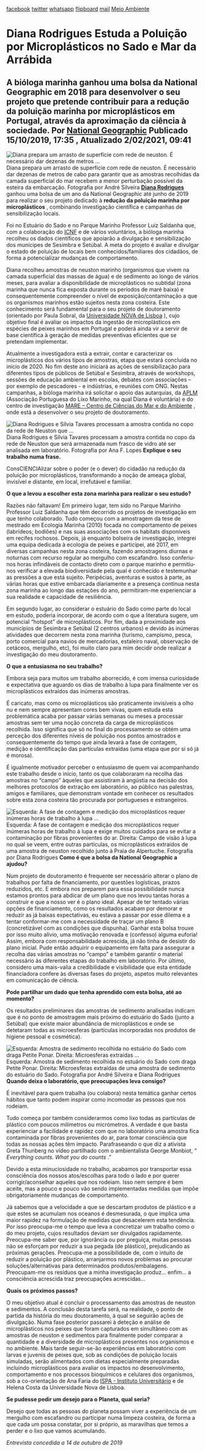 [facebook](https://www.facebook.com/sharer/sharer.php?u=https%3A%2F%2Fwww.natgeo.pt%2Fmeio-ambiente%2F2019%2F10%2Fdiana-rodrigues-estuda-poluicao-por-microplasticos-no-sado-e-mar-da-arrabida) [twitter](https://twitter.com/share?url=https%3A%2F%2Fwww.natgeo.pt%2Fmeio-ambiente%2F2019%2F10%2Fdiana-rodrigues-estuda-poluicao-por-microplasticos-no-sado-e-mar-da-arrabida&via=natgeo&text=Diana%20Rodrigues%20Estuda%20a%20Polui%C3%A7%C3%A3o%20por%20Micropl%C3%A1sticos%20no%20Sado%20e%20Mar%20da%20Arr%C3%A1bida) [whatsapp](https://web.whatsapp.com/send?text=https%3A%2F%2Fwww.natgeo.pt%2Fmeio-ambiente%2F2019%2F10%2Fdiana-rodrigues-estuda-poluicao-por-microplasticos-no-sado-e-mar-da-arrabida) [flipboard](https://share.flipboard.com/bookmarklet/popout?v=2&title=Diana%20Rodrigues%20Estuda%20a%20Polui%C3%A7%C3%A3o%20por%20Micropl%C3%A1sticos%20no%20Sado%20e%20Mar%20da%20Arr%C3%A1bida&url=https%3A%2F%2Fwww.natgeo.pt%2Fmeio-ambiente%2F2019%2F10%2Fdiana-rodrigues-estuda-poluicao-por-microplasticos-no-sado-e-mar-da-arrabida) [mail](mailto:?subject=NatGeo&body=https%3A%2F%2Fwww.natgeo.pt%2Fmeio-ambiente%2F2019%2F10%2Fdiana-rodrigues-estuda-poluicao-por-microplasticos-no-sado-e-mar-da-arrabida%20-%20Diana%20Rodrigues%20Estuda%20a%20Polui%C3%A7%C3%A3o%20por%20Micropl%C3%A1sticos%20no%20Sado%20e%20Mar%20da%20Arr%C3%A1bida) [Meio Ambiente](https://www.natgeo.pt/meio-ambiente) 
# Diana Rodrigues Estuda a Poluição por Microplásticos no Sado e Mar da Arrábida 
## A bióloga marinha ganhou uma bolsa da National Geographic em 2018 para desenvolver o seu projeto que pretende contribuir para a redução da poluição marinha por microplásticos em Portugal, através da aproximação da ciência à sociedade. Por [National Geographic](https://www.natgeo.pt/autor/national-geographic) Publicado 15/10/2019, 17:35 , Atualizado 2/02/2021, 09:41 
![Diana prepara um arrasto de superfície com rede de neuston. É necessário dar dezenas de metros ...](img/files_styles_image_00_public_yiac01_medium.jpg, "Diana prepara um arrasto de superfície com rede de neuston. É necessário dar dezenas de metros ...")
Diana prepara um arrasto de superfície com rede de neuston. É necessário dar dezenas de metros de cabo para garantir que as amostras recolhidas da camada superficial do mar recebem a menor perturbação possível da esteira da embarcação. Fotografia por André Silveira [**Diana Rodrigues**](http://orcid.org/0000-0001-5430-1384) ganhou uma bolsa de um ano da National Geographic até junho de 2019 para realizar o seu projeto dedicado à **redução da poluição marinha por microplásticos** , combinando investigação científica e campanhas de sensibilização locais. 

Foi no Estuário do Sado e no Parque Marinho Professor Luiz Saldanha que, com a colaboração do [ICNF](https://www.icnf.pt/) e de vários voluntários, a bióloga marinha recolheu os dados científicos que apoiarão a divulgação e sensibilização dos munícipes de Sesimbra e Setúbal. A meta do projeto é avaliar e divulgar o estado de poluição de locais bem conhecidos/familiares dos cidadãos, de forma a potencializar mudanças de comportamento. 

Diana recolheu amostras de neuston marinho (organismos que vivem na camada superficial das massas de água) e de sedimento ao longo de vários meses, para avaliar a disponibilidade de microplásticos no subtidal (zona marinha que nunca fica exposta durante os períodos de maré baixa) e consequentemente compreender o nível de exposição/contaminação a que os organismos marinhos estão sujeitos nesta zona costeira. Este conhecimento será fundamental para o seu projeto de doutoramento (orientado por Paula Sobral, da [Universidade NOVA de Lisboa](https://www.unl.pt/) ), cujo objetivo final é avaliar os impactos da ingestão de microplásticos em espécies de peixes marinhos em Portugal e poderá ainda vir a servir de base científica à geração de medidas preventivas eficientes que se pretendam implementar. 

Atualmente a investigadora está a extrair, contar e caracterizar os microplásticos dos vários tipos de amostras, etapa que estará concluída no início de 2020. No fim deste ano iniciará as ações de sensibilização para diferentes tipos de públicos de Setúbal e Sesimbra, através de workshops, sessões de educação ambiental em escolas, debates com associações – por exemplo de pescadores - e indústrias, e reuniões com ONG. Nestas campanhas, a bióloga marinha irá solicitar o apoio das autarquias, da [APLM](https://www.aplixomarinho.org/) (Associação Portuguesa do Lixo Marinho, na qual Diana é voluntária) e do centro de investigação [MARE – Centro de Ciências do Mar e do Ambiente](http://www.mare-centre.pt/pt) , onde está a desenvolver o seu projeto de doutoramento. 

![Diana Rodrigues e Sílvia Tavares processam a amostra contida no copo da rede de Neuston que ...](img/files_styles_image_00_public_img_medium.jpg, "Diana Rodrigues e Sílvia Tavares processam a amostra contida no copo da rede de Neuston que ...")
Diana Rodrigues e Sílvia Tavares processam a amostra contida no copo da rede de Neuston que será armazenada num frasco de vidro até ser analisada em laboratório. Fotografia por Ana F. Lopes **Explique o seu trabalho numa frase.** 

ConsCIENCIAlizar sobre o poder (e o dever) do cidadão na redução da poluição por microplásticos, transformando a noção de ameaça global, invisível e distante, em local, irrefutável e familiar. 

**O que a levou a escolher esta zona marinha para realizar o seu estudo?** 

Razões não faltavam! Em primeiro lugar, tem sido no Parque Marinho Professor Luiz Saldanha que têm decorrido os projetos de investigação em que tenho colaborado. Tudo começou com a amostragem da tese de mestrado em Ecologia Marinha (2010) focada no comportamento de peixes (labrídeos; bodiões) e nas suas associações com os habitats disponíveis em recifes rochosos. Depois, já enquanto bolseira de investigação, integrei uma equipa dedicada à ecologia de peixes e participei, até 2017, em diversas campanhas nesta zona costeira, fazendo amostragens diurnas e noturnas com recurso regular ao mergulho com escafandro. Isso conferiu-nos horas infindáveis de contacto direto com o parque marinho e permitiu-nos verificar a elevada biodiversidade pela qual é conhecido e testemunhar as pressões a que está sujeito. Peripécias, aventuras e sustos à parte, as várias horas que estive embarcada diariamente e a presença contínua nesta zona marinha ao longo das estações do ano, permitiram-me experienciar a sua realidade e capacidade de resiliência. 

Em segundo lugar, ao considerar o estuário do Sado como parte do local em estudo, poderia incorporar, de acordo com o que a literatura sugere, um potencial “hotspot” de microplásticos. Por fim, dada a proximidade aos municípios de Sesimbra e Setúbal (2 centros urbanos) e devido às inúmeras atividades que decorrem nesta zona marinha (turismo, campismo, pesca, porto comercial para navios de mercadorias, estaleiro naval, observação de cetáceos, mergulho, etc), foi muito claro para mim decidir onde realizar a investigação do meu doutoramento. 

**O que a entusiasma no seu trabalho?** 

Embora seja para muitos um trabalho aborrecido, é com imensa curiosidade e expectativa que aguardo os dias de trabalho à lupa para finalmente ver os microplásticos extraídos das inúmeras amostras. 

É caricato, mas como os microplásticos são praticamente invisíveis a olho nu e nem sempre apresentam cores bem vivas, quem estuda esta problemática acaba por passar várias semanas ou meses a processar amostras sem ter uma noção concreta da carga de microplásticos recolhida. Isso significa que só no final do processamento se obtém uma perceção dos diferentes níveis de poluição nos pontos amostrados e consequentemente do tempo que ainda levará a fase de contagem, medição e identificação das partículas extraídas (uma etapa que por si só já é morosa). 

É igualmente motivador perceber o entusiasmo de quem vai acompanhando este trabalho desde o início, tanto os que colaboraram na recolha das amostras no “campo” àqueles que assistiram à angústia na decisão dos melhores protocolos de extração em laboratório, ao público nas palestras, amigos e familiares, que demonstram vontade em conhecer os resultados sobre esta zona costeira tão procurada por portugueses e estrangeiros. 

![Esquerda: A fase de contagem e medição dos microplásticos requer inúmeras horas de trabalho à lupa ...](img/files_styles_image_00_public_diana_rodrgiues_1.jpg, "Esquerda: A fase de contagem e medição dos microplásticos requer inúmeras horas de trabalho à lupa ...")
Esquerda: A fase de contagem e medição dos microplásticos requer inúmeras horas de trabalho à lupa e exige muitos cuidados para se evitar a contaminação por fibras provenientes do ar. 
Direita: Campo de visão à lupa no qual se veem, entre outras partículas, os microplásticos extraídos de uma amostra de neuston recolhido junto à Praia de Alpertuche. Fotografia por Diana Rodrigues **Como é que a bolsa da National Geographic a ajudou?** 

Num projeto de doutoramento é frequente ser necessário alterar o plano de trabalhos por falta de financiamento, por questões logísticas, prazos reduzidos, etc. E embora nos preparem para essa possibilidade nunca estamos prontos para abdicar de um plano que nos levou tantas horas a construir e que a nosso ver é o plano ideal. Apesar de ter tentado várias opções de financiamento, como os resultados acabam por demorar e reduzir as já baixas expectativas, eu estava a passar por esse dilema e a tentar conformar-me com a necessidade de traçar um plano B (concretizável com as condições que dispunha). Ganhar esta bolsa trouxe por isso muito alívio, uma motivação renovada e (confesso) alguma euforia! Assim, embora com responsabilidade acrescida, já não tinha de desistir do plano inicial. Pude então adquirir o equipamento em falta para assegurar a recolha das várias amostras no “campo” e também garantir o material necessário às diferentes etapas do trabalho em laboratório. Por último, considero uma mais-valia a credibilidade e visibilidade que esta entidade financiadora confere às diversas fases do projeto, aspetos muito relevantes em comunicação de ciência. 

**Pode partilhar um dado que tenha aprendido com esta bolsa, até ao momento?** 

Os resultados preliminares das amostras de sedimento analisadas indicam que é no ponto de amostragem mais próximo do estuário do Sado (junto a Setúbal) que existe maior abundância de microplásticos e onde se detetaram todas as microesferas (partículas incorporadas nos produtos de higiene pessoal e cosmética). 

![Esquerda: Amostra de sedimento recolhida no estuário do Sado com draga Petite Ponar. Direita: Microesferas extraídas ...](img/files_styles_image_00_public_diana_rodrgiues.jpg, "Esquerda: Amostra de sedimento recolhida no estuário do Sado com draga Petite Ponar. Direita: Microesferas extraídas ...")
Esquerda: Amostra de sedimento recolhida no estuário do Sado com draga Petite Ponar. Direita: Microesferas extraídas de uma amostra de sedimento do estuário do Sado. Fotografia por André Silveira e Diana Rodrigues **Quando deixa o laboratório, que preocupações leva consigo?** 

É inevitável para quem trabalha (ou colabora) nesta temática ganhar certos hábitos que tanto podem inspirar como incomodar as pessoas que nos rodeiam. 

Tudo começa por também considerarmos como lixo todas as partículas de plástico com poucos milímetros ou micrómetros. A verdade é que basta experienciar a facilidade e rapidez com que no laboratório uma amostra fica contaminada por fibras provenientes do ar, para tomar consciência que todas as nossas ações têm impacto. Parafraseando o que diz a ativista Greta Thunberg no vídeo partilhado com o ambientalista George Monbiot, “ _Everything counts. What you do counts_ .” 

Devido a esta minuciosidade no trabalho, acabamos por transportar essa consciência dos nossos atos/escolhas para todo o lado e por querer corrigir/aconselhar aqueles que nos rodeiam. Isso nem sempre é bem aceite, mas a pouco e pouco vão sendo implementadas medidas que impõe obrigatoriamente mudanças de comportamento. 

Já sabemos que a velocidade a que se descartam produtos de plástico e a que estes se acumulam nos oceanos é desmesurada, o que implica uma maior rapidez na formulação de medidas que desacelerem esta tendência. Por isso preocupa-me o tempo que leva a concretizar um trabalho como o do meu projeto, cujos resultados deviam ser divulgados rapidamente. Preocupa-me saber que, por ignorância ou por preguiça, muitas pessoas não se esforçam por reduzir a sua pegada (de plástico), prejudicando as próximas gerações. Preocupa-me a possibilidade de, com o intuito de reduzir a poluição por plástico, arranjarmos novos problemas ao procurar soluções/alternativas para determinados produtos/embalagens. Preocupam-me os resíduos que a minha investigação produz… enfim… a consciência acrescida traz preocupações acrescidas... 

**Quais os próximos passos?** 

O meu objetivo atual é concluir o processamento das amostras de neuston e sedimentos. A conclusão desta tarefa será, na realidade, o ponto de partida da história do meu doutoramento, à qual se seguirão ações de divulgação. Numa fase posterior passarei à deteção e análise de microplásticos nos peixes que foram capturados em simultâneo com as amostras de neuston e sedimentos para finalmente poder comparar a quantidade e a diversidade de microplásticos presentes nos organismos e no ambiente. Mais tarde seguir-se-ão experiências em laboratório com larvas e juvenis de peixes que, sob as condições de poluição locais simuladas, serão alimentados com dietas especialmente preparadas incluindo microplásticos para avaliar os impactos no desenvolvimento, comportamento e nos processos bioquímicos e celulares dos organismos, sob a co-orientação de Ana Faria do [ISPA - Instituto Universitário](http://www.ispa.pt/) e de Helena Costa da Universidade Nova de Lisboa. 

**Se pudesse pedir um desejo para o Planeta, qual seria?** 

Desejo que todas as pessoas do planeta possam viver a experiência de um mergulho com escafandro ou participar numa limpeza costeira, de forma a que cada um possa constatar, por si próprio, as maravilhas que temos a perder e o lixo que vamos acumulando. 

_Entrevista concedida a 14 de outubro de 2019_ 


